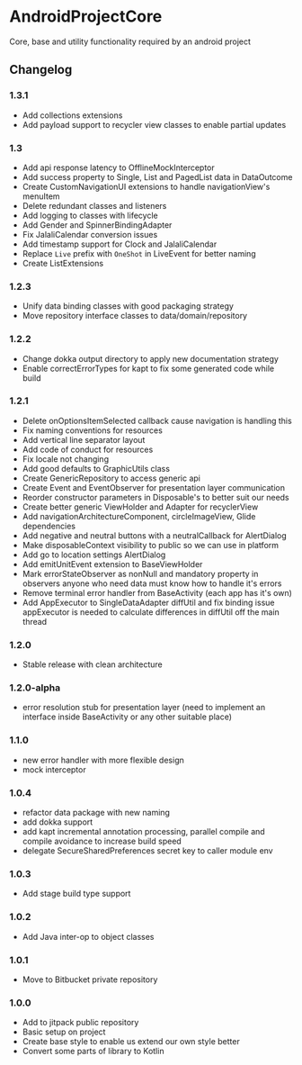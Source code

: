 # AndroidProjectCore

Core, base and utility functionality required by an android project

## Changelog
### 1.3.1
- Add collections extensions
- Add payload support to recycler view classes to enable partial updates

### 1.3
- Add api response latency to OfflineMockInterceptor
- Add success property to Single, List and PagedList data in DataOutcome
- Create CustomNavigationUI extensions to handle navigationView's menuItem
- Delete redundant classes and listeners
- Add logging to classes with lifecycle
- Add Gender and SpinnerBindingAdapter
- Fix JalaliCalendar conversion issues
- Add timestamp support for Clock and JalaliCalendar
- Replace `Live` prefix with `OneShot` in LiveEvent for better naming
- Create ListExtensions

### 1.2.3
- Unify data binding classes with good packaging strategy
- Move repository interface classes to data/domain/repository

### 1.2.2
- Change dokka output directory to apply new documentation strategy
- Enable correctErrorTypes for kapt to fix some generated code while build

### 1.2.1
- Delete onOptionsItemSelected callback cause navigation is handling this
- Fix naming conventions for resources
- Add vertical line separator layout
- Add code of conduct for resources
- Fix locale not changing
- Add good defaults to GraphicUtils class
- Create GenericRepository to access generic api
- Create Event and EventObserver for presentation layer communication
- Reorder constructor parameters in Disposable's to better suit our needs
- Create better generic ViewHolder and Adapter for recyclerView
- Add navigationArchitectureComponent, circleImageView, Glide dependencies
- Add negative and neutral buttons with a neutralCallback for AlertDialog
- Make disposableContext visibility to public so we can use in platform
- Add go to location settings AlertDialog
- Add emitUnitEvent extension to BaseViewHolder
- Mark errorStateObserver as nonNull and mandatory property in observers
   anyone who need data must know how to handle it's errors
- Remove terminal error handler from BaseActivity (each app has it's own)
- Add AppExecutor to SingleDataAdapter diffUtil and fix binding issue
   appExecutor is needed to calculate differences in diffUtil off the main thread

### 1.2.0
- Stable release with clean architecture

### 1.2.0-alpha
- error resolution stub for presentation layer (need to implement an interface inside BaseActivity or any other suitable place)

### 1.1.0
- new error handler with more flexible design
- mock interceptor

### 1.0.4
- refactor data package with new naming
- add dokka support
- add kapt incremental annotation processing, parallel compile and compile avoidance to increase build speed
- delegate SecureSharedPreferences secret key to caller module env

### 1.0.3
- Add stage build type support

### 1.0.2
- Add Java inter-op to object classes

### 1.0.1
- Move to Bitbucket private repository

### 1.0.0
- Add to jitpack public repository
- Basic setup on project
- Create base style to enable us extend our own style better
- Convert some parts of library to Kotlin
